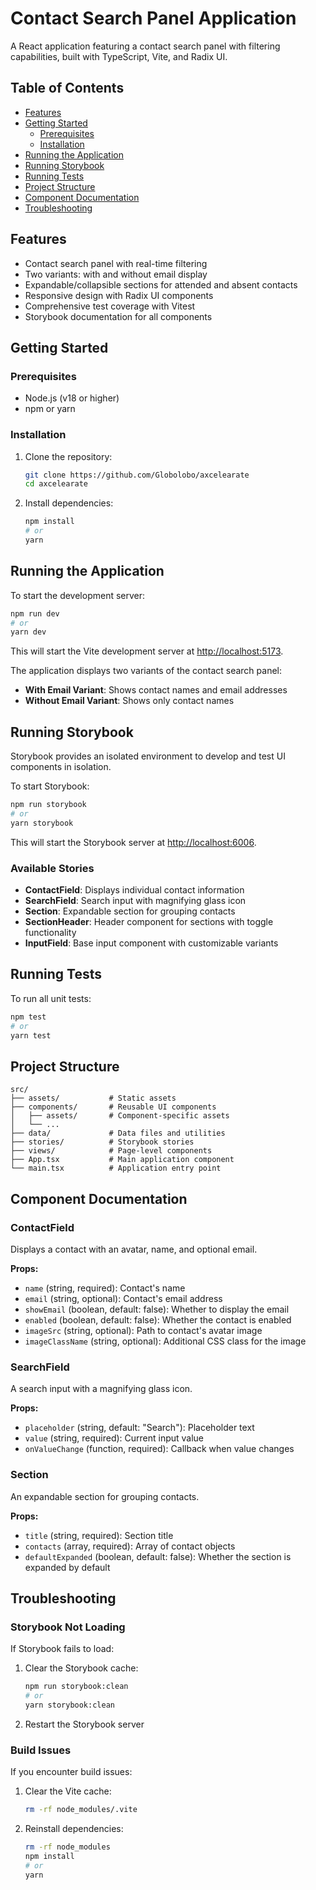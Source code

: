# Contact Search Panel Application

A React application featuring a contact search panel with filtering capabilities, built with TypeScript, Vite, and Radix UI.

## Table of Contents

- [Features](#features)
- [Getting Started](#getting-started)
  - [Prerequisites](#prerequisites)
  - [Installation](#installation)
- [Running the Application](#running-the-application)
- [Running Storybook](#running-storybook)
- [Running Tests](#running-tests)
- [Project Structure](#project-structure)
- [Component Documentation](#component-documentation)
- [Troubleshooting](#troubleshooting)

## Features

- Contact search panel with real-time filtering
- Two variants: with and without email display
- Expandable/collapsible sections for attended and absent contacts
- Responsive design with Radix UI components
- Comprehensive test coverage with Vitest
- Storybook documentation for all components

## Getting Started

### Prerequisites

- Node.js (v18 or higher)
- npm or yarn

### Installation

1. Clone the repository:

   ```bash
   git clone https://github.com/Globolobo/axcelearate
   cd axcelearate
   ```

2. Install dependencies:
   ```bash
   npm install
   # or
   yarn
   ```

## Running the Application

To start the development server:

```bash
npm run dev
# or
yarn dev
```

This will start the Vite development server at [http://localhost:5173](http://localhost:5173).

The application displays two variants of the contact search panel:

- **With Email Variant**: Shows contact names and email addresses
- **Without Email Variant**: Shows only contact names

## Running Storybook

Storybook provides an isolated environment to develop and test UI components in isolation.

To start Storybook:

```bash
npm run storybook
# or
yarn storybook
```

This will start the Storybook server at [http://localhost:6006](http://localhost:6006).

### Available Stories

- **ContactField**: Displays individual contact information
- **SearchField**: Search input with magnifying glass icon
- **Section**: Expandable section for grouping contacts
- **SectionHeader**: Header component for sections with toggle functionality
- **InputField**: Base input component with customizable variants

## Running Tests

To run all unit tests:

```bash
npm test
# or
yarn test
```

## Project Structure

```
src/
├── assets/           # Static assets
├── components/       # Reusable UI components
│   ├── assets/       # Component-specific assets
│   └── ...
├── data/             # Data files and utilities
├── stories/          # Storybook stories
├── views/            # Page-level components
├── App.tsx           # Main application component
└── main.tsx          # Application entry point
```

## Component Documentation

### ContactField

Displays a contact with an avatar, name, and optional email.

**Props:**

- `name` (string, required): Contact's name
- `email` (string, optional): Contact's email address
- `showEmail` (boolean, default: false): Whether to display the email
- `enabled` (boolean, default: false): Whether the contact is enabled
- `imageSrc` (string, optional): Path to contact's avatar image
- `imageClassName` (string, optional): Additional CSS class for the image

### SearchField

A search input with a magnifying glass icon.

**Props:**

- `placeholder` (string, default: "Search"): Placeholder text
- `value` (string, required): Current input value
- `onValueChange` (function, required): Callback when value changes

### Section

An expandable section for grouping contacts.

**Props:**

- `title` (string, required): Section title
- `contacts` (array, required): Array of contact objects
- `defaultExpanded` (boolean, default: false): Whether the section is expanded by default

## Troubleshooting

### Storybook Not Loading

If Storybook fails to load:

1. Clear the Storybook cache:
   ```bash
   npm run storybook:clean
   # or
   yarn storybook:clean
   ```
2. Restart the Storybook server

### Build Issues

If you encounter build issues:

1. Clear the Vite cache:
   ```bash
   rm -rf node_modules/.vite
   ```
2. Reinstall dependencies:
   ```bash
   rm -rf node_modules
   npm install
   # or
   yarn
   ```
